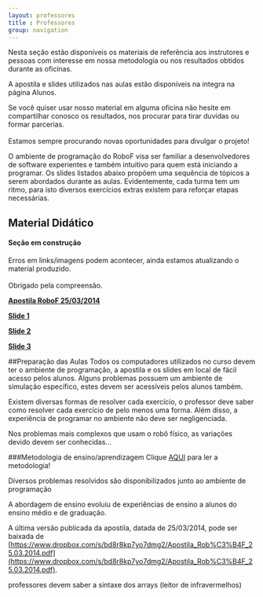 ```yaml
---
layout: professores
title : Professores
group: navigation
---
```


Nesta seção estão disponíveis os materiais de referência aos instrutores e pessoas com interesse em nossa metodologia ou nos resultados obtidos durante as oficinas. 

A apostila e slides utilizados nas aulas estão disponíveis na integra na página Alunos. 

<div class="bs-callout bs-callout-info">
Se você quiser usar nosso material em alguma oficina não hesite em compartilhar conosco os resultados, nos procurar para tirar duvidas ou formar parcerias. 
<br><br>
Estamos sempre procurando novas oportunidades para divulgar o projeto!
</div>

O ambiente de programação do RoboF visa ser familiar a desenvolvedores de software experientes e também intuitivo para quem está iniciando a programar. Os slides listados abaixo propõem uma sequência de tópicos a serem abordados durante as aulas. Evidentemente, cada turma tem um ritmo, para isto diversos exercícios extras existem para reforçar etapas necessárias.

## Material Didático

<div class="bs-callout bs-callout-danger">
  <h4>Seção em construção</h4>
  Erros em links/imagens podem acontecer, ainda estamos atualizando o material produzido.
  <br><br>
  Obrigado pela compreensão.
</div>

**[Apostila RoboF 25/03/2014](https://www.dropbox.com/s/bd8r8kp7yo7dmg2/Apostila_Rob%C3%B4F_25.03.2014.pdf)**

**[Slide 1](https://www.dropbox.com/s/frx4g4kfq2dgfbi/Aula%201.pdf)**

**[Slide 2](https://www.dropbox.com/s/z5nuz3knoc2p601/Aula%202.pdf)**

**[Slide 3](https://www.dropbox.com/s/mq1he4bgzxc3dvo/Aula%203%20-%2026-05%20%281%29.pdf)**

##Preparação das Aulas
Todos os computadores utilizados no curso devem ter o ambiente de programação, a apostila e os slides em local de fácil acesso pelos alunos. Alguns problemas possuem um ambiente de simulação específico, estes devem ser acessíveis pelos alunos também.

Existem diversas formas de resolver cada exercício, o professor deve saber como resolver cada exercício de pelo menos uma forma. Além disso, a experiência de programar no ambiente não deve ser negligenciada.

Nos problemas mais complexos que usam o robô físico, as variações devido devem ser conhecidas...

###Metodologia de ensino/aprendizagem
Clique [AQUI](https://github.com/anderson-/JIFI/raw/master/wiki/tutoriais/Metodologia%20de%20Ensino%20para%20Oficinas%20Rob%C3%B4FUN.pdf) para ler a metodologia!

Diversos problemas resolvidos são disponibilizados junto ao ambiente de programação

A abordagem de ensino evoluiu de experiências de ensino a alunos do ensino médio e de graduação.

A última versão publicada da apostila, datada de 25/03/2014, pode ser baixada de [https://www.dropbox.com/s/bd8r8kp7yo7dmg2/Apostila_Rob%C3%B4F_25.03.2014.pdf](https://www.dropbox.com/s/bd8r8kp7yo7dmg2/Apostila_Rob%C3%B4F_25.03.2014.pdf).

professores devem saber a sintaxe dos arrays (leitor de infravermelhos)
